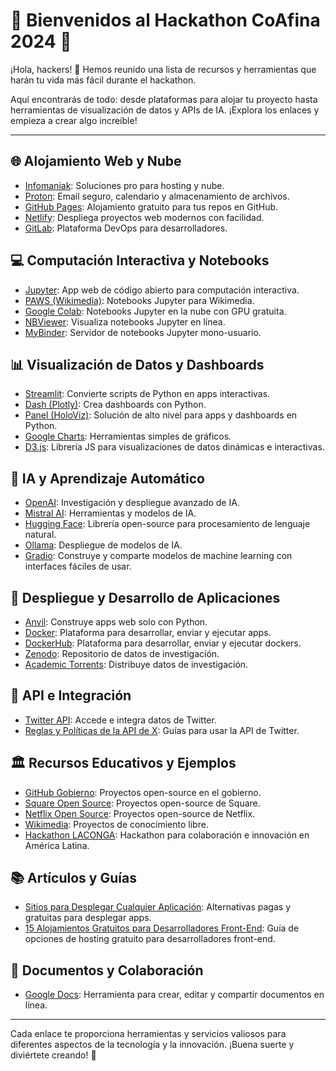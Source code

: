 # 🚀 Bienvenidos al Hackathon CoAfina 2024 🚀

¡Hola, hackers! 🎉 Hemos reunido una lista de recursos y herramientas que harán tu vida más fácil durante el hackathon.

Aquí encontrarás de todo: desde plataformas para alojar tu proyecto hasta herramientas de visualización de datos y APIs de IA. ¡Explora los enlaces y empieza a crear algo increíble!

---

## 🌐 Alojamiento Web y Nube
- [Infomaniak](https://www.infomaniak.com/en): Soluciones pro para hosting y nube.
- [Proton](https://proton.me/): Email seguro, calendario y almacenamiento de archivos.
- [GitHub Pages](https://pages.github.com/): Alojamiento gratuito para tus repos en GitHub.
- [Netlify](https://www.netlify.com/): Despliega proyectos web modernos con facilidad.
- [GitLab](https://gitlab.com/): Plataforma DevOps para desarrolladores.

## 💻 Computación Interactiva y Notebooks
- [Jupyter](https://jupyter.org/): App web de código abierto para computación interactiva.
- [PAWS (Wikimedia)](https://wikitech.wikimedia.org/wiki/PAWS): Notebooks Jupyter para Wikimedia.
- [Google Colab](https://colab.google/): Notebooks Jupyter en la nube con GPU gratuita.
- [NBViewer](https://nbviewer.org/): Visualiza notebooks Jupyter en línea.
- [MyBinder](https://mybinder.org/): Servidor de notebooks Jupyter mono-usuario.

## 📊 Visualización de Datos y Dashboards
- [Streamlit](https://streamlit.io/#install): Convierte scripts de Python en apps interactivas.
- [Dash (Plotly)](https://dash.plotly.com/): Crea dashboards con Python.
- [Panel (HoloViz)](https://panel.holoviz.org/): Solución de alto nivel para apps y dashboards en Python.
- [Google Charts](https://developers.google.com/chart): Herramientas simples de gráficos.
- [D3.js](https://d3js.org/): Librería JS para visualizaciones de datos dinámicas e interactivas.

## 🤖 IA y Aprendizaje Automático
- [OpenAI](https://openai.com/): Investigación y despliegue avanzado de IA.
- [Mistral AI](https://mistral.ai/): Herramientas y modelos de IA.
- [Hugging Face](https://huggingface.co/): Librería open-source para procesamiento de lenguaje natural.
- [Ollama](https://ollama.com/): Despliegue de modelos de IA.
- [Gradio](https://www.gradio.app/): Construye y comparte modelos de machine learning con interfaces fáciles de usar.

## 🚀 Despliegue y Desarrollo de Aplicaciones
- [Anvil](https://anvil.works/): Construye apps web solo con Python.
- [Docker](https://www.docker.com/): Plataforma para desarrollar, enviar y ejecutar apps.
- [DockerHub](https://hub.docker.com/): Plataforma para desarrollar, enviar y ejecutar dockers.
- [Zenodo](https://zenodo.org/): Repositorio de datos de investigación.
- [Academic Torrents](https://academictorrents.com/): Distribuye datos de investigación.

## 🔌 API e Integración
- [Twitter API](https://developer.x.com/en/docs/twitter-api/getting-started/about-twitter-api): Accede e integra datos de Twitter.
- [Reglas y Políticas de la API de X](https://help.x.com/en/rules-and-policies/x-api): Guías para usar la API de Twitter.

## 🏛️ Recursos Educativos y Ejemplos
- [GitHub Gobierno](https://github.com/github/government.github.com): Proyectos open-source en el gobierno.
- [Square Open Source](https://github.com/square/square.github.io): Proyectos open-source de Square.
- [Netflix Open Source](https://netflix.github.io/): Proyectos open-source de Netflix.
- [Wikimedia](https://www.wikimedia.org/): Proyectos de conocimiento libre.
- [Hackathon LACONGA](https://laconga.redclara.net/hackathon-coc/): Hackathon para colaboración e innovación en América Latina.

## 📚 Artículos y Guías
- [Sitios para Desplegar Cualquier Aplicación](https://dev.to/joselatines/sites-to-deploy-any-application-paidfree-alternatives-3em8): Alternativas pagas y gratuitas para desplegar apps.
- [15 Alojamientos Gratuitos para Desarrolladores Front-End](https://blog.bitsrc.io/15-free-hosting-for-front-end-developers-9224bc34e14a): Guía de opciones de hosting gratuito para desarrolladores front-end.

## 📝 Documentos y Colaboración
- [Google Docs](https://www.google.com/docs/about/): Herramienta para crear, editar y compartir documentos en línea.

---

Cada enlace te proporciona herramientas y servicios valiosos para diferentes aspectos de la tecnología y la innovación. ¡Buena suerte y diviértete creando! 🚀


